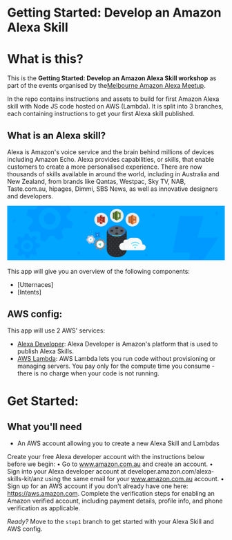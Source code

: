 # Getting Started: Develop an Amazon Alexa Skill

# What is this?
This is the <b>Getting Started: Develop an Amazon Alexa Skill workshop</b> as part of the events organised by the[Melbourne Amazon Alexa Meetup](https://www.meetup.com/Melbourne-Amazon-Alexa-Meetup).

In the repo contains instructions and assets to build for first Amazon Alexa skill with Node JS code hosted on AWS (Lambda).  It is split into 3 branches, each containing instructions to get your first Alexa skill published.

## What is an Alexa skill?
Alexa is Amazon's voice service and the brain behind millions of devices including Amazon Echo. Alexa provides capabilities, or skills, that enable customers to create a more personalised experience. There are now thousands of skills available in around the world, including in Australia and New Zealand, from brands like Qantas, Westpac, Sky TV, NAB, Taste.com.au, hipages, Dimmi, SBS News, as well as innovative designers and developers.

![voice hub](/images/Voice-Hub.png)

This app will give you an overview of the following components:
- [Utternaces]
- [Intents]

## AWS config:

This app will use 2 AWS' services:
- [Alexa Developer](https://developer.amazon.com/alexa): Alexa Developer is Amazon's platform that is used to publish Alexa Skills.
- [AWS Lambda](https://aws.amazon.com/lambda): AWS Lambda lets you run code without provisioning or managing servers. You pay only for the compute time you consume - there is no charge when your code is not running.

# Get Started:

## What you'll need
- An AWS account allowing you to create a new Alexa Skill and Lambdas

Create your free Alexa developer account with the instructions below before we begin:
•	Go to www.amazon.com.au and create an account.
•	Sign into your Alexa developer account at developer.amazon.com/alexa-skills-kit/anz using the same email for your www.amazon.com.au account.
•	Sign up for an AWS account if you don't already have one here: https://aws.amazon.com.  Complete the verification steps for enabling an Amazon verified account, including payment details, profile info, and phone verification as applicable.

*Ready?* Move to the `step1` branch to get started with your Alexa Skill and AWS config.

